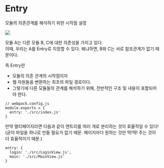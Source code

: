 # **Entry**

모듈의 의존관계를 해석하기 위한 시작점 설정

![](https://images.velog.io/images/young_pallete/post/165b4868-ec12-42fd-bb40-209f10e66ac2/image.png)

모듈 A는 다른 모듈 B, C에 대한 의존성을 가지고 있다.  
이때, 우리는 A를 Entry로 지정할 수 있다. 왜냐하면, B와 C는 서로 참조관계가 없기 때문이다.

즉 Entry란

- 모듈의 의존 관계의 시작점이자
- 웹 자원들을 변환하는 최초의 파일 경로이다.
- 그렇기에 다른 모듈들의 관계를 해석하기 위해, 전반적인 구조 및 내용이 포함되어야 한다.

```
// webpack.config.js
module.exports = {
  entry: './src/index.js'
}
```

만약 멀티페이지라면 다음과 같이 엔트리를 여러 개로 분리하는 것이 효율적일 수 있다! (굳이 파일을 하나로 만들 필요가 없기 때문. 페이지마다 원하는 것만 딱!딱! 주는 것이 더 효율적이기 때문.)

```
entry: {
  login: './src/LoginView.js',
  main: './src/MainView.js'
}
```
